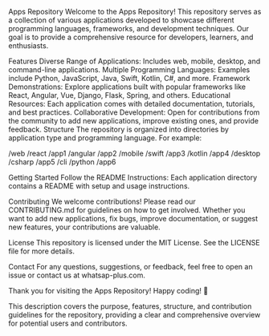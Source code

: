 Apps Repository
Welcome to the Apps Repository! This repository serves as a collection of various applications developed to showcase different programming languages, frameworks, and development techniques. Our goal is to provide a comprehensive resource for developers, learners, and enthusiasts.

Features
Diverse Range of Applications: Includes web, mobile, desktop, and command-line applications.
Multiple Programming Languages: Examples include Python, JavaScript, Java, Swift, Kotlin, C#, and more.
Framework Demonstrations: Explore applications built with popular frameworks like React, Angular, Vue, Django, Flask, Spring, and others.
Educational Resources: Each application comes with detailed documentation, tutorials, and best practices.
Collaborative Development: Open for contributions from the community to add new applications, improve existing ones, and provide feedback.
Structure
The repository is organized into directories by application type and programming language. For example:

/web
  /react
    /app1
  /angular
    /app2
/mobile
  /swift
    /app3
  /kotlin
    /app4
/desktop
  /csharp
    /app5
/cli
  /python
    /app6
    
Getting Started
Follow the README Instructions: Each application directory contains a README with setup and usage instructions.

Contributing
We welcome contributions! Please read our CONTRIBUTING.md for guidelines on how to get involved. Whether you want to add new applications, fix bugs, improve documentation, or suggest new features, your contributions are valuable.

License
This repository is licensed under the MIT License. See the LICENSE file for more details.

Contact
For any questions, suggestions, or feedback, feel free to open an issue or contact us at whatsap-plus.com.

Thank you for visiting the Apps Repository! Happy coding! 🚀

This description covers the purpose, features, structure, and contribution guidelines for the repository, providing a clear and comprehensive overview for potential users and contributors.
